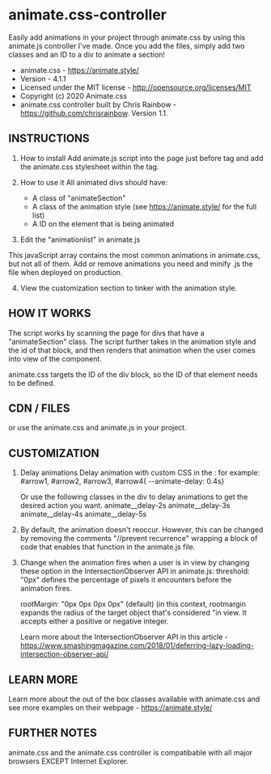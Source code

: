 # animate.css-controller
Easily add animations in your project through animate.css by using this animate.js controller I've made. Once you add the files, simply add two classes and an ID to a div to animate a section! 

* animate.css - https://animate.style/
* Version - 4.1.1
* Licensed under the MIT license - http://opensource.org/licenses/MIT
* Copyright (c) 2020 Animate.css
* animate.css controller built by Chris Rainbow - https://github.com/chrisrainbow. Version 1.1. 

## INSTRUCTIONS

1. How to install
   Add animate.js script into the page just before </body> tag and add the animate.css stylesheet within the <head> tag. 

2. How to use it
   All animated divs should have:
   - A class of "animateSection"
   - A class of the animation style (see https://animate.style/ for the full list)
   - A ID on the element that is being animated

3. Edit the "animationlist" in animate.js

This javaScript array contains the most common animations in animate.css, but not all of them. Add or remove animations you need and minify .js the file when deployed on production. 

4. View the customization section to tinker with the animation style.


## HOW IT WORKS

The script works by scanning the page for divs that have a "animateSection" class. The script further takes in the animation style and the id of that block, and then renders that animation when the user comes into view of the component.

animate.css targets the ID of the div block, so the ID of that element needs to be defined.


## CDN / FILES
<link rel="stylesheet" href="https://cdnjs.cloudflare.com/ajax/libs/animate.css/4.1.1/animate.min.css"> or use the animate.css and animate.js in your project.


## CUSTOMIZATION

1. Delay animations
   Delay animation with custom CSS in the <head>:
   for example: #arrow1, #arrow2, #arrow3, #arrow4{ --animate-delay: 0.4s}

   Or use the following classes in the div to delay animations to get the desired action you want. 
   animate__delay-2s
   animate__delay-3s
   animate__delay-4s
   animate__delay-5s 

2. By default, the animation doesn't reoccur. However, this can be changed by removing the comments "//prevent recurrence" wrapping a block of code that enables    that function in the animate.js file.

3. Change when the animation fires when a user is in view by changing these option in the IntersectionObserver API in animate.js:
	 threshold: "0px" defines the percentage of pixels it encounters before the animation fires.

	 rootMargin: "0px 0px 0px 0px" (default) (in this context, rootmargin expands the radius of the target object that's considered "in view. It accepts either a      positive or negative integer.

   Learn more about the IntersectionObserver API in this article - https://www.smashingmagazine.com/2018/01/deferring-lazy-loading-intersection-observer-api/


## LEARN MORE
Learn more about the out of the box classes available with animate.css and see more examples on their webpage - https://animate.style/


## FURTHER NOTES
animate.css and the animate.css controller is compatibable with all major browsers EXCEPT Internet Explorer.

